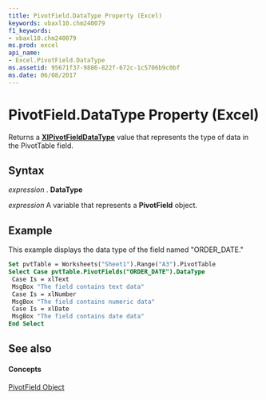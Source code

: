 ```yaml
---
title: PivotField.DataType Property (Excel)
keywords: vbaxl10.chm240079
f1_keywords:
- vbaxl10.chm240079
ms.prod: excel
api_name:
- Excel.PivotField.DataType
ms.assetid: 95671f37-9886-822f-672c-1c5706b9c0bf
ms.date: 06/08/2017
---
```



# PivotField.DataType Property (Excel)

Returns a  **[XlPivotFieldDataType](Excel.XlPivotFieldDataType.md)** value that represents the type of data in the PivotTable field.


## Syntax

 _expression_ . **DataType**

 _expression_ A variable that represents a **PivotField** object.


## Example

This example displays the data type of the field named "ORDER_DATE."


```vb
Set pvtTable = Worksheets("Sheet1").Range("A3").PivotTable 
Select Case pvtTable.PivotFields("ORDER_DATE").DataType 
 Case Is = xlText 
 MsgBox "The field contains text data" 
 Case Is = xlNumber 
 MsgBox "The field contains numeric data" 
 Case Is = xlDate 
 MsgBox "The field contains date data" 
End Select
```


## See also


#### Concepts


[PivotField Object](Excel.PivotField.md)

